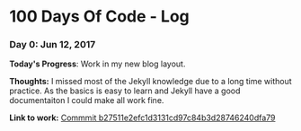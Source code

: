 # 100 Days Of Code - Log

### Day 0: Jun 12, 2017

**Today's Progress**: Work in my new blog layout.

**Thoughts:** I missed most of the Jekyll knowledge due to a long time without practice. As the basics is easy to learn and Jekyll have a good documentaiton I could make all work fine.

**Link to work:** [Commmit b27511e2efc1d3131cd97c84b3d28746240dfa79](https://github.com/betodasilva/blog/commit/b27511e2efc1d3131cd97c84b3d28746240dfa79)